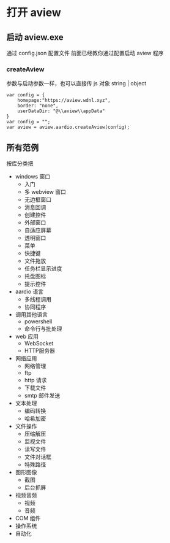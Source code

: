 # 打开 aview

## 启动 aview.exe


通过 config.json 配置文件
前面已经教你通过配置启动 aview 程序

### createAview

参数与启动参数一样，也可以直接传 js 对象
string | object

```
var config = {
	homepage:"https://aview.wdnl.xyz",
	border: "none",
	userDataDir: "@\\aview\\appData"
}
var config = "";
var aview = aview.aardio.createAview(config);
```

## 所有范例

按库分类把

- windows 窗口
  - 入门
  - 多 webview 窗口
  - 无边框窗口
  - 消息回调
  - 创建控件
  - 外部窗口
  - 自适应屏幕
  - 透明窗口
  - 菜单
  - 快捷键
  - 文件拖放
  - 任务栏显示进度
  - 托盘图标
  - 提示控件
- aardio 语言
  - 多线程调用
  - 协同程序
- 调用其他语言
  - powershell
  - 命令行与批处理
- web 应用
  - WebSocket
  - HTTP服务器
- 网络应用
  - 网络管理
  - ftp
  - http 请求
  - 下载文件
  - smtp 邮件发送
- 文本处理
  - 编码转换
  - 哈希加密
- 文件操作
  - 压缩解压
  - 监视文件
  - 读写文件
  - 文件对话框
  - 特殊路径
- 图形图像
  - 截图
  - 后台抓屏
- 视频音频
  - 视频
  - 音频
- COM 组件
- 操作系统
- 自动化